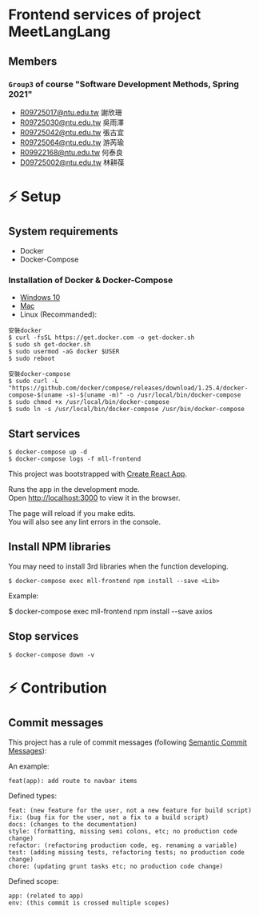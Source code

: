 # Frontend services of project MeetLangLang

## Members

### `Group3` of course "Software Development Methods, Spring 2021"

- R09725017@ntu.edu.tw 謝欣珊
- R09725030@ntu.edu.tw 吳雨澤
- R09725042@ntu.edu.tw 張古宜
- R09725064@ntu.edu.tw 游芮瑜
- R09922168@ntu.edu.tw 何泰良
- D09725002@ntu.edu.tw 林耕葆

# :zap: Setup

## System requirements

- Docker
- Docker-Compose

### Installation of Docker & Docker-Compose

- [Windows 10](https://docs.microsoft.com/zh-tw/windows/wsl/tutorials/wsl-containers)
- [Mac](https://docs.docker.com/docker-for-mac/install/)
- Linux (Recommanded):
```
安裝docker
$ curl -fsSL https://get.docker.com -o get-docker.sh
$ sudo sh get-docker.sh
$ sudo usermod -aG docker $USER
$ sudo reboot

安裝docker-compose
$ sudo curl -L "https://github.com/docker/compose/releases/download/1.25.4/docker-compose-$(uname -s)-$(uname -m)" -o /usr/local/bin/docker-compose
$ sudo chmod +x /usr/local/bin/docker-compose
$ sudo ln -s /usr/local/bin/docker-compose /usr/bin/docker-compose
```

## Start services

```
$ docker-compose up -d
$ docker-compose logs -f mll-frontend
```

This project was bootstrapped with [Create React App](https://github.com/facebook/create-react-app).

Runs the app in the development mode.\
Open [http://localhost:3000](http://localhost:3000) to view it in the browser.

The page will reload if you make edits.\
You will also see any lint errors in the console.

## Install NPM libraries

You may need to install 3rd libraries when the function developing.

```
$ docker-compose exec mll-frontend npm install --save <Lib>
```

Example:

$ docker-compose exec mll-frontend npm install --save axios

## Stop services

```
$ docker-compose down -v
```

# :zap: Contribution

## Commit messages

This project has a rule of commit messages (following [Semantic Commit Messages](https://gist.github.com/joshbuchea/6f47e86d2510bce28f8e7f42ae84c716)):

An example:

```
feat(app): add route to navbar items
```

Defined types:

```
feat: (new feature for the user, not a new feature for build script)
fix: (bug fix for the user, not a fix to a build script)
docs: (changes to the documentation)
style: (formatting, missing semi colons, etc; no production code change)
refactor: (refactoring production code, eg. renaming a variable)
test: (adding missing tests, refactoring tests; no production code change)
chore: (updating grunt tasks etc; no production code change)
```

Defined scope:

```
app: (related to app)
env: (this commit is crossed multiple scopes)
```

